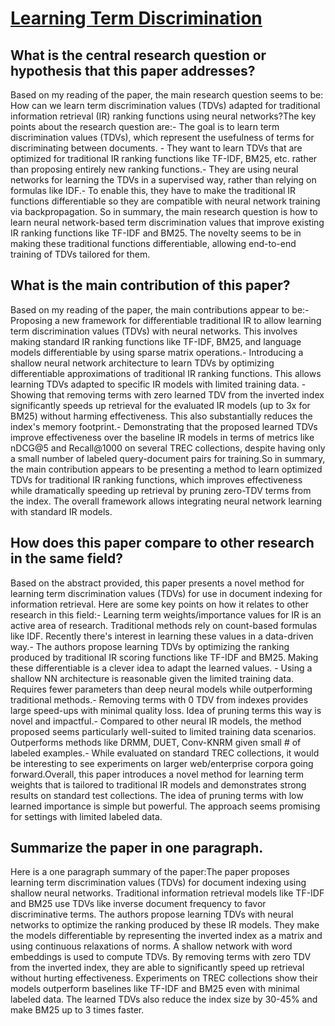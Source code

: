 # [Learning Term Discrimination](https://arxiv.org/abs/2004.11759)

## What is the central research question or hypothesis that this paper addresses?

Based on my reading of the paper, the main research question seems to be: How can we learn term discrimination values (TDVs) adapted for traditional information retrieval (IR) ranking functions using neural networks?The key points about the research question are:- The goal is to learn term discrimination values (TDVs), which represent the usefulness of terms for discriminating between documents. - They want to learn TDVs that are optimized for traditional IR ranking functions like TF-IDF, BM25, etc. rather than proposing entirely new ranking functions.- They are using neural networks for learning the TDVs in a supervised way, rather than relying on formulas like IDF.- To enable this, they have to make the traditional IR functions differentiable so they are compatible with neural network training via backpropagation. So in summary, the main research question is how to learn neural network-based term discrimination values that improve existing IR ranking functions like TF-IDF and BM25. The novelty seems to be in making these traditional functions differentiable, allowing end-to-end training of TDVs tailored for them.


## What is the main contribution of this paper?

Based on my reading of the paper, the main contributions appear to be:- Proposing a new framework for differentiable traditional IR to allow learning term discrimination values (TDVs) with neural networks. This involves making standard IR ranking functions like TF-IDF, BM25, and language models differentiable by using sparse matrix operations.- Introducing a shallow neural network architecture to learn TDVs by optimizing differentiable approximations of traditional IR ranking functions. This allows learning TDVs adapted to specific IR models with limited training data.  - Showing that removing terms with zero learned TDV from the inverted index significantly speeds up retrieval for the evaluated IR models (up to 3x for BM25) without harming effectiveness. This also substantially reduces the index's memory footprint.- Demonstrating that the proposed learned TDVs improve effectiveness over the baseline IR models in terms of metrics like nDCG@5 and Recall@1000 on several TREC collections, despite having only a small number of labeled query-document pairs for training.So in summary, the main contribution appears to be presenting a method to learn optimized TDVs for traditional IR ranking functions, which improves effectiveness while dramatically speeding up retrieval by pruning zero-TDV terms from the index. The overall framework allows integrating neural network learning with standard IR models.


## How does this paper compare to other research in the same field?

Based on the abstract provided, this paper presents a novel method for learning term discrimination values (TDVs) for use in document indexing for information retrieval. Here are some key points on how it relates to other research in this field:- Learning term weights/importance values for IR is an active area of research. Traditional methods rely on count-based formulas like IDF. Recently there's interest in learning these values in a data-driven way.- The authors propose learning TDVs by optimizing the ranking produced by traditional IR scoring functions like TF-IDF and BM25. Making these differentiable is a clever idea to adapt the learned values. - Using a shallow NN architecture is reasonable given the limited training data. Requires fewer parameters than deep neural models while outperforming traditional methods.- Removing terms with 0 TDV from indexes provides large speed-ups with minimal quality loss. Idea of pruning terms this way is novel and impactful.- Compared to other neural IR models, the method proposed seems particularly well-suited to limited training data scenarios. Outperforms methods like DRMM, DUET, Conv-KNRM given small # of labeled examples.- While evaluated on standard TREC collections, it would be interesting to see experiments on larger web/enterprise corpora going forward.Overall, this paper introduces a novel method for learning term weights that is tailored to traditional IR models and demonstrates strong results on standard test collections. The idea of pruning terms with low learned importance is simple but powerful. The approach seems promising for settings with limited labeled data.


## Summarize the paper in one paragraph.

Here is a one paragraph summary of the paper:The paper proposes learning term discrimination values (TDVs) for document indexing using shallow neural networks. Traditional information retrieval models like TF-IDF and BM25 use TDVs like inverse document frequency to favor discriminative terms. The authors propose learning TDVs with neural networks to optimize the ranking produced by these IR models. They make the models differentiable by representing the inverted index as a matrix and using continuous relaxations of norms. A shallow network with word embeddings is used to compute TDVs. By removing terms with zero TDV from the inverted index, they are able to significantly speed up retrieval without hurting effectiveness. Experiments on TREC collections show their models outperform baselines like TF-IDF and BM25 even with minimal labeled data. The learned TDVs also reduce the index size by 30-45% and make BM25 up to 3 times faster.
